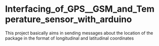 # Interfacing_of_GPS__GSM_and_Temperature_sensor_with_arduino
This project basically aims in sending messages about the location of the package in the format of longitudinal and latitudinal coordinates
